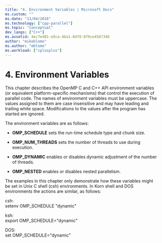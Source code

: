 ```yaml
---
title: "4. Environment Variables | Microsoft Docs"
ms.custom: ""
ms.date: "11/04/2016"
ms.technology: ["cpp-parallel"]
ms.topic: "conceptual"
dev_langs: ["C++"]
ms.assetid: 4ec7ed81-e9ca-46a1-84f8-8f9ce4587346
author: "mikeblome"
ms.author: "mblome"
ms.workload: ["cplusplus"]
---
```

# 4. Environment Variables
This chapter describes the OpenMP C and C++ API environment variables (or equivalent platform-specific mechanisms) that control the execution of parallel code.  The names of environment variables must be uppercase. The values assigned to them are case insensitive and may have leading and trailing white space.  Modifications to the values after the program has started are ignored.  
  
 The environment variables are as follows:  
  
-   **OMP_SCHEDULE** sets the run-time schedule type and chunk size.  
  
-   **OMP_NUM_THREADS** sets the number of threads to use during execution.  
  
-   **OMP_DYNAMIC** enables or disables dynamic adjustment of the number of threads.  
  
-   **OMP_NESTED** enables or disables nested parallelism.  
  
 The examples in this chapter only demonstrate how these variables might be set in Unix C shell (csh) environments. In Korn shell and DOS environments the actions are similar, as follows:  
  
 csh:  
 setenv OMP_SCHEDULE "dynamic"  
  
 ksh:  
 export OMP_SCHEDULE="dynamic"  
  
 DOS:  
 set OMP_SCHEDULE="dynamic"